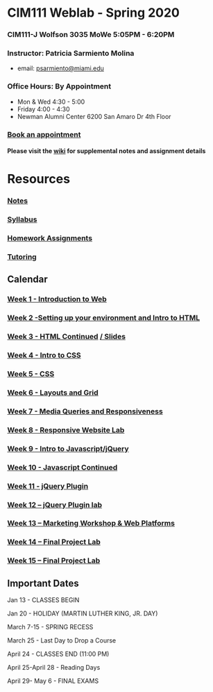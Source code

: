 # CIM111 Weblab - Spring 2020

### CIM111-J Wolfson 3035 MoWe 5:05PM - 6:20PM

### Instructor: Patricia Sarmiento Molina
* email: psarmiento@miami.edu

### Office Hours: By Appointment
* Mon & Wed 4:30 - 5:00
* Friday 4:00 - 4:30
* Newman Alumni Center 6200 San Amaro Dr 4th Floor
### [Book an appointment](https://outlook.office365.com/owa/calendar/OfficeHours2@miamiedu.onmicrosoft.com/bookings/)

#### Please visit the [wiki](https://github.com/UMInteractive/Weblab/wiki) for supplemental notes and assignment details


# Resources
###  [Notes](https://github.com/UMInteractive/Weblab/tree/master/notes)
###  [Syllabus](https://github.com/psarmientom/weblab/blob/master/CIM111-General-Weblab.pdf)
###  [Homework Assignments](https://github.com/UMInteractive/Weblab/blob/master/notes/0-Assignments.md)
### [Tutoring](https://github.com/UMInteractive/Weblab/blob/master/notes/Tutoring.md)

## Calendar

### [Week 1 - Introduction to Web](https://github.com/UMInteractive/Weblab/blob/master/notes/1-Intro-to-the-WWW.md)

### [Week 2 -Setting up your environment and Intro to HTML](https://github.com/UMInteractive/Weblab/blob/master/notes/Setting-Up-Your-Environment.md)

### [Week 3 - HTML Continued](https://github.com/UMInteractive/Weblab/blob/master/notes/2-HTML.md) [ / Slides](https://psarmientom.github.io/slides/week2/#slide=1)

### [Week 4 - Intro to CSS](https://github.com/UMInteractive/Weblab/blob/master/notes/3-CSS.md)

### [Week 5 - CSS](https://github.com/UMInteractive/Weblab/blob/master/notes/3-CSS.md)

### [Week 6 - Layouts and Grid](https://github.com/UMInteractive/Weblab/blob/master/notes/5-Layout.md)

### [Week 7 - Media Queries and Responsiveness](https://github.com/UMInteractive/Weblab/blob/master/notes/4-Media-Queries.md)

### [Week 8 - Responsive Website Lab](https://github.com/UMInteractive/Weblab/blob/master/notes/0-Assignments.md#responsive-site)

### [Week 9 - Intro to Javascript/jQuery](https://github.com/UMInteractive/Weblab/blob/master/notes/6-Javascript.md)

### [Week 10 - Javascript Continued](https://github.com/UMInteractive/Weblab/blob/master/notes/6-Javascript.md)

### [Week 11 - jQuery Plugin](https://github.com/UMInteractive/Weblab/blob/master/notes/7-jQuery-Plugins.md)

### [Week 12 – jQuery Plugin lab](https://github.com/UMInteractive/Weblab/blob/master/notes/0-Assignments.md#creative-brief-wireframe-inspirations)

### [Week 13 – Marketing Workshop & Web Platforms](https://github.com/UMInteractive/Weblab/blob/master/notes/9-S.E.O..md)

### [Week 14 – Final Project Lab](https://github.com/UMInteractive/Weblab/blob/master/notes/0-Assignments.md#final-project-300-points)

### [Week 15 – Final Project Lab](https://github.com/UMInteractive/Weblab/blob/master/notes/0-Assignments.md#final-project-300-points)


## Important Dates
Jan 13 - CLASSES BEGIN

Jan 20 - HOLIDAY (MARTIN LUTHER KING, JR. DAY)

March 7-15 - SPRING RECESS

March 25 - Last Day to Drop a Course

April 24 - CLASSES END  (11:00 PM)

April 25-April 28 - Reading Days

April 29- May 6 - FINAL EXAMS
